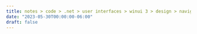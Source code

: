 ```yaml
---
title: notes > code > .net > user interfaces > winui 3 > design > navigation
date: "2023-05-30T00:00:00-06:00"
draft: false
---
```

